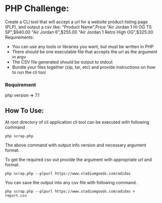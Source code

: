 # PHP Challenge:
Create a CLI tool that will accept a url for a website product listing page (PLP), and output a csv like:
"Product Name",Price
"Air Jordan 1 Hi OG TS SP",$940.00
"Air Jordan 6",$255.00
"Air Jordan 1 Retro High OG",$325.00
Requirements:
- You can use any tools or libraries you want, but must be written in PHP
- There should be one executable file that accepts the url as the argument in argv
- The CSV file generated should be output to stdout
- Bundle your files together (zip, tar, etc) and provide instructions on how to run the cli tool

### Requirement
php version => 7.1
## How To Use:
At root directory of cli application cli tool can be executed with following command

`php scrap.php`

The above command with output info version and necessary argument format.

To get the required csv out provide the argument with appropriate url and format.

`php scrap.php --plpurl https://www.stadiumgoods.com/adidas`

You can save the output into any csv file with following command.

`php scrap.php --plpurl https://www.stadiumgoods.com/adidas > report.csv`
